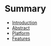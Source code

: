 # Summary

* [Introduction](README.md)
* [Abstract](abstract.md)
* [Platform](platform.md)
* [Features](features.md)

